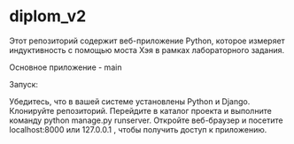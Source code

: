# diplom_v2

Этот репозиторий содержит веб-приложение Python, которое измеряет индуктивность с помощью моста Хэя в рамках лабораторного задания.

Основное приложение - main

Запуск:

Убедитесь, что в вашей системе установлены Python и Django.
Клонируйте репозиторий.
Перейдите в каталог проекта и выполните команду python manage.py runserver.
Откройте веб-браузер и посетите localhost:8000 или 127.0.0.1 , чтобы получить доступ к приложению.
